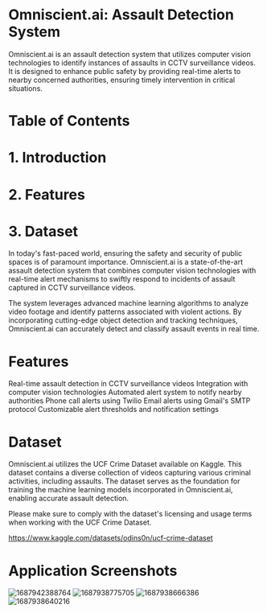 # Omniscient.ai: Assault Detection System

Omniscient.ai is an assault detection system that utilizes computer vision technologies to identify instances of assaults in CCTV surveillance videos. It is designed to enhance public safety by providing real-time alerts to nearby concerned authorities, ensuring timely intervention in critical situations.

# Table of Contents

# 1. Introduction

# 2. Features

# 3. Dataset


In today's fast-paced world, ensuring the safety and security of public spaces is of paramount importance. Omniscient.ai is a state-of-the-art assault detection system that combines computer vision technologies with real-time alert mechanisms to swiftly respond to incidents of assault captured in CCTV surveillance videos.

The system leverages advanced machine learning algorithms to analyze video footage and identify patterns associated with violent actions. By incorporating cutting-edge object detection and tracking techniques, Omniscient.ai can accurately detect and classify assault events in real time.

# Features

Real-time assault detection in CCTV surveillance videos
Integration with computer vision technologies
Automated alert system to notify nearby authorities
Phone call alerts using Twilio
Email alerts using Gmail's SMTP protocol
Customizable alert thresholds and notification settings


# Dataset

Omniscient.ai utilizes the UCF Crime Dataset available on Kaggle. This dataset contains a diverse collection of videos capturing various criminal activities, including assaults. The dataset serves as the foundation for training the machine learning models incorporated in Omniscient.ai, enabling accurate assault detection.

Please make sure to comply with the dataset's licensing and usage terms when working with the UCF Crime Dataset.

https://www.kaggle.com/datasets/odins0n/ucf-crime-dataset

# Application Screenshots

![1687942388764](https://github.com/shivam-gupta12/Omniscient.ai/assets/109721120/ccd371f1-10b3-4286-abbf-9c7a136f520c)
![1687938775705](https://github.com/shivam-gupta12/Omniscient.ai/assets/109721120/eae4fb0d-ef8d-417f-8ef0-cc9005076889)
![1687938666386](https://github.com/shivam-gupta12/Omniscient.ai/assets/109721120/b648df89-a98d-4e98-959e-819068eed98f)
![1687938640216](https://github.com/shivam-gupta12/Omniscient.ai/assets/109721120/bc232de5-1943-407e-987b-c246a2f63a0d)
